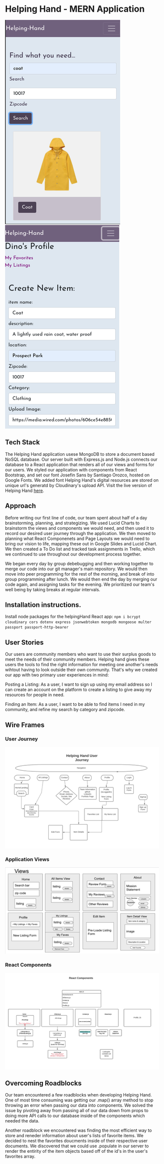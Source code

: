 # Helping Hand - MERN Application

![mobile homepage](./readme_images/search.png)
![mobile profile](./readme_images/profile.png)

## Tech Stack
The Helping Hand application usese MongoDB to store a document based NoSQL database. Our server built with Express.js and Node.js connects our database to a React application that renders all of our views and forms for our users. We styled our application with components from React Bootstrap, and set our font Josefin Sans by Santiago Orozco, hosted on Google Fonts. We added font   Helping Hand's digital resources are stored on unique url's generatd by Cloudinary's upload API. Visit the live version of Helping Hand [here](https://helping-hands-sei.herokuapp.com/).

## Approach
Before writing our first line of code, our team spent about half of a day brainstorming, planning, and strategizing. We used Lucid Charts to brainstorm the views and components we would need, and then used it to record our desired user journey through the application.
We then moved to planning what React Componenets and Page Layouts we would need to bring our vision to life, mapping these out in Google Slides and Lucid Chart. We then created a To Do list and tracked task assignments in Trello, which we continued to use throughout our development process together.

We began every day by group debebugging and then working together to merge our code into our git manager's main repository. We would then move into peer programming for the rest of the morning, and break of into group programming after lunch. We would then end the day by merging our code again, and assigning tasks for the evening. We prioritized our team's well being by taking breaks at regular intervals.

## Installation instructions.

Install node packages for the helpingHand React app: ```npm i bcrypt cloudinary cors dotenv express jsonwebtoken mongodb mongoose multer passport passport-http-bearer```



## User Stories

Our users are community members who want to use their surplus goods to meet the needs of their community members. Helping hand gives these users the tools to find the right information for meeting one another's needs wihtout having to look outside their own community. That's why we created our app with two primary user experiences in mind: 

Posting a Listing: As a user, I want to sign up using my email address so I can create an account on the platform to create a listing to give away my resources for people in need.

Finding an Item: As a user, I want to be able to find items I need in my community, and refine my search by category and zipcode.

## Wire Frames

### User Journey
![user journey](./readme_images/userJourney.png)

### Application Views
![views](./readme_images/views.png)

### React Components
![components](./readme_images/components.png)


## Overcoming Roadblocks

Our team encountered a few roadblocks when developing Helping Hand. One of most time consuming was getting our .map() array method to stop throwing an error when passing our data into components. We solved the issue by pivoting away from passing all of our data down from props to doing more API calls to our database inside of the components which needed the data.

Another roadblock we encountered was finding the most efficient way to store and reneder information about user's lists of favorite items. We decided to nest the favorites doucments inside of their respective user documents. We discovered that we could use .populate in our server to render the entirity of the item objects based off of the id's in the user's favorites array.


